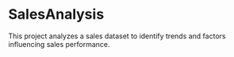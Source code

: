# SalesAnalysis
This project analyzes a sales dataset to identify trends and factors influencing sales performance.
